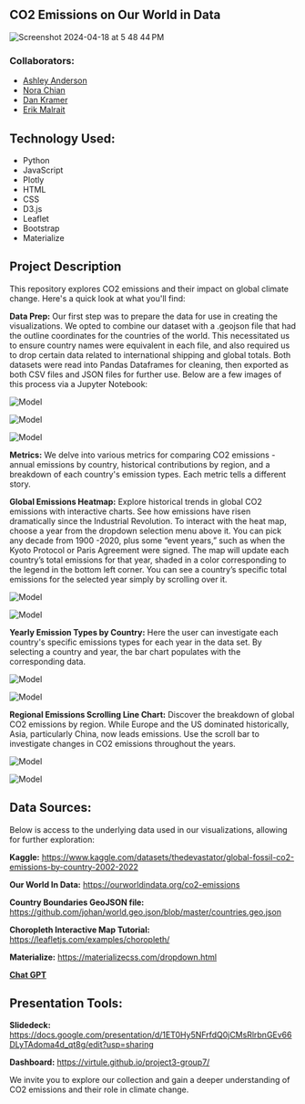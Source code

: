## CO2 Emissions on Our World in Data

![Screenshot 2024-04-18 at 5 48 44 PM](https://github.com/virtule/project3-group7/assets/151413928/73dfbe2a-1dd2-4e24-a6ea-1736a55b0572)


### Collaborators:

* [Ashley Anderson](https://github.com/AshleyKAnderson) <br>
* [Nora Chian](https://github.com/ndchian)<br>
* [Dan Kramer](https://github.com/d6kramer)<br>
* [Erik Malrait](https://github.com/virtule)<br>
  
## Technology Used:
* Python            
* JavaScript
* Plotly
* HTML
* CSS
* D3.js
* Leaflet
* Bootstrap
* Materialize
  
## Project Description
This repository explores CO2 emissions and their impact on global climate change. Here's a quick look at what you'll find:

**Data Prep:** Our first step was to prepare the data for use in creating the visualizations. We opted to combine our dataset with a .geojson file that had the outline coordinates for the countries of the world. This necessitated us to ensure country names were equivalent in each file, and also required us to drop certain data related to international shipping and global totals. Both datasets were read into Pandas Dataframes for cleaning, then exported as both CSV files and JSON files for further use. Below are a few images of this process via a Jupyter Notebook:

![Model](https://github.com/virtule/project3-group7/blob/main/Images/Emissions%20NB1.png)

![Model](https://github.com/virtule/project3-group7/blob/main/Images/Emissions%20NB2.png)

![Model](https://github.com/virtule/project3-group7/blob/main/Images/Emissions%20NB3.png)

**Metrics:** We delve into various metrics for comparing CO2 emissions - annual emissions by country, historical contributions by region, and a breakdown of each country's emission types. Each metric tells a different story.

**Global Emissions Heatmap:** Explore historical trends in global CO2 emissions with interactive charts. See how emissions have risen dramatically since the Industrial Revolution. To interact with the heat map, choose a year from the dropdown selection menu above it. You can pick any decade from 1900 -2020, plus some “event years,” such as when the Kyoto Protocol or Paris Agreement were signed. The map will update each country’s total emissions for that year, shaded in a color corresponding to the legend in the bottom left corner. You can see a country’s specific total emissions for the selected year simply by scrolling over it.<br>

![Model](https://github.com/virtule/project3-group7/blob/main/Images/emissions_map_1990.png)

![Model](https://github.com/virtule/project3-group7/blob/main/Images/emissions_map_2010.png)

**Yearly Emission Types by Country:** Here the user can investigate each country's specific emissions types for each year in the data set. By selecting a country and year, the bar chart populates with the corresponding data.<br>

![Model](https://github.com/virtule/project3-group7/blob/main/Images/Barchart%201.png)

![Model](https://github.com/virtule/project3-group7/blob/main/Images/Barchart%202.png)

**Regional Emissions Scrolling Line Chart:** Discover the breakdown of global CO2 emissions by region. While Europe and the US dominated historically, Asia, particularly China, now leads emissions. Use the scroll bar to investigate changes in CO2 emissions throughout the years.<br>

![Model](https://github.com/virtule/project3-group7/blob/main/Images/Line%20Graph%201.png)

![Model](https://github.com/virtule/project3-group7/blob/main/Images/Line%20Graph%202.png)

## Data Sources: 

Below is access to the underlying data used in our visualizations, allowing for further exploration:

**Kaggle:** https://www.kaggle.com/datasets/thedevastator/global-fossil-co2-emissions-by-country-2002-2022 <br>

**Our World In Data:** https://ourworldindata.org/co2-emissions

**Country Boundaries GeoJSON file:** https://github.com/johan/world.geo.json/blob/master/countries.geo.json

**Choropleth Interactive Map Tutorial:** https://leafletjs.com/examples/choropleth/

**Materialize:** https://materializecss.com/dropdown.html

**[Chat GPT](https://chat.openai.com/)** 

## Presentation Tools:

**Slidedeck:** https://docs.google.com/presentation/d/1ET0Hy5NFrfdQ0jCMsRlrbnGEv66DLyTAdoma4d_qt8g/edit?usp=sharing

**Dashboard:** https://virtule.github.io/project3-group7/

We invite you to explore our collection and gain a deeper understanding of CO2 emissions and their role in climate change.

